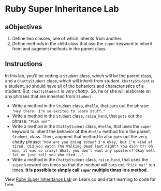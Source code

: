 # Ruby Super Inheritance Lab 

## aObjectives

1. Define two classes, one of which inherits from another. 
2. Define methods in the child class that use the `super` keyword to inherit from and augment methods in the parent class. 

## Instructions

In this lab, you'll be coding a `Student` class, which will be the parent class, and a `ChattyStudent` class, which will inherit from student. `ChattyStudent` *is* a student, so should have all of the behaviors and characteristics of a student. But, `ChattyStudent` is *very chatty*. So, he or she will elaborate on any phrases that are inherited from `Student`. 

* Write a method in the `Student` class, `#hello`, that `puts` out the phrase: `"Hey there! I'm so excited to learn stuff."`
* Write a method in the `Student` class, `raise_hand`, that `puts` out the phrase: `"Pick me!"`
* Write a method in the `ChattyStudent` class, `#hello`, that uses the `super` keyword to inherit the behavior of the `#hello` method from the parent, `Student`, class. Then, augment that method to also `puts` out the very chatty phrase: `"How are you doing today? I'm okay, but I'm kind of tired. Did you watch The Walking Dead last night? You didn't?! Oh man, it was so crazy! What, you don't want any spoilers? Okay well let me just tell you who died..."`
* Write a method in the `ChattyStudent` class, `raise_hand`, that uses the `super` keyword ten times so that the method will `puts` out `"Pick me!"` ten times. **It is possible to simply call `super` multiple times in a method**. 
<p data-visibility='hidden'>View <a href='https://learn.co/lessons/ruby-super-inheritance-lab' title='Ruby Super Inheritance Lab'>Ruby Super Inheritance Lab</a> on Learn.co and start learning to code for free.</p>
